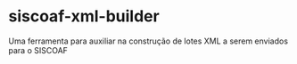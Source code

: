 # siscoaf-xml-builder
Uma ferramenta para auxiliar na construção de lotes XML a serem enviados para o SISCOAF
